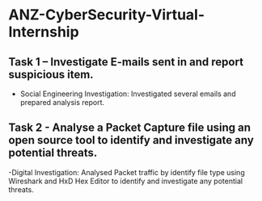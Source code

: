# ANZ-CyberSecurity-Virtual-Internship

## Task 1 – Investigate E-mails sent in and report suspicious item. 
- Social Engineering Investigation: Investigated several emails and prepared analysis report.

## Task 2 - Analyse a Packet Capture file using an open source tool to identify and investigate any potential threats.
-Digital Investigation: Analysed Packet traffic by identify file type using Wireshark and HxD Hex Editor to identify and investigate any potential threats.

